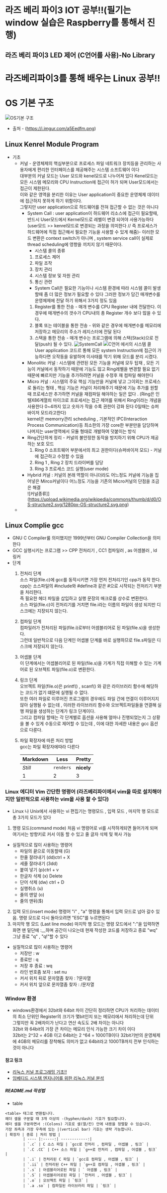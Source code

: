 # 라즈 베리 파이3 IOT 공부!!(필기는 window 실습은 Raspberry를 통해서 진행)
## 라즈 베리 파이3 LED 제어 (C언어를 사용)-No Library


# 라즈베리파이3를 통해 배우는 Linux 공부!!
# OS 기본 구조 
![OS기본 구조](https://i.imgur.com/a5Eedfm.png)
* 출처 - (https://i.imgur.com/a5Eedfm.png)
## Linux Kenrel Module Program
* 기초 
    * 커널 - 운영체제의 핵심부분으로 프로세스 파일 네트워크 장치등을 관리하는 사용자에게 편리한 인터페이스를 제공해주는 시스템 소프트웨어 이다     
        대부분의 커널 모드는 User 모드와 kenel모드로 나누어져 있다 Kenel모드는 모든 시스템 메모리와 CPU Instruction에 접근이 허가 되며 User모드에서는 접근이 제한된다.     
        이와 같은 영역을 분리한 이유는 User application이 중요한 운영체제 데이터에 접근하지 못하게 하기 위함이다.     
        그렇지만 user application으로 하드웨어를 전혀 접근할 수 없는 것은 아니다     
        * System Call : user application이 하드웨어 리소스에 접근이 필요할때, 반드시 User모드에서 Kernel모드로 레벨이 변경 되어야 사용가능하다(user모드 >> kenrel모드로 변경되는 과정을 의미한다 // 즉 프로세스가 하드웨어에 직접 접근해서 필요한 기능을 사용할 수 있게 해줌)- 이러한 모드 변환은 context switch가 아니며 , system service call이 실제로 thread scheduling에 영향을 끼치지 않기 때문이다. 
            * 시스템 콜의 종류
            1. 프로세스 제어 
            2. 파일 조작
            3. 장치 관리
            4. 시스템 정보 및 자원 관리
            5. 통신 관련
            * System Call은 필요한 기능이나 시스템 환경에 따라 시스템 콜이 발생 할때 좀 더 많은 정보가 필요할 수 있다 그러한 정보가 담긴 매개변수를 운영체제에 전달 하기 위해서 3가지 정도 있음
            1. Register를 통한 전송 - 매개 변수를 CPU Register 내에 전달한다. 이 경우에 매개변수의 갯수가 CPU내의 총 Register 개수 보다 많을 수 있다.
            2. 블록 또는 테이블을 통한 전송 - 위와 같은 경우에 매개변수를 메모리에 저장하고 메모리의 주소가 레지스터에 전달 된다
            3. 스택을 통한 전송 - 매개 변수는 프로그램에 의해 스택(Stack)으로 전달(push) 될 수 있다.
            ![SystemCall](https://t1.daumcdn.net/cfile/tistory/27118142535CCF060A)
            ![C언어 에서의 시스템 콜](https://i.imgur.com/UH0DDZt.png)
        User application 코드르 통해 모든 system Instruction에 접근이 가능하다면 오작동을 유발하며 이사태를 막기 위해 모드를 분리 시켰다. 
        * Monolitic 커널 : 시스템에 관련된 모든 기능을 커널에 모두 탑재 , 모든 기능이 커널에서 동작하기 때문에 기능도 많고 Ring레벨을 변경할 필요 없기 때문에 빠르지만 기능을 추가하려면 커널을 수정후 재 컴파일 해야한다     
        * Micro 커널 : 시스템의 주요 핵심 기능만을 커널에 넣고 그이외는 프로세스로 돌리는 형태 , 핵심 기능은 커널이 처리해주기 때문에 기능 추가를 원할 때 프로세스만 추가하면 커널을 재컴파일 해야하는 일은 없다 . (Ring은 인텔X86계열릐 마이크로 프로세서는 접근 제어를 위해서 Ring이라는 개념을 사용한다 0~4까지 있고 숫자가 작을 수록 권한이 강화 된다 0일때는 슈퍼바이저 모드라고한다)      
        kernel은  memorry관리 scheduling , 기본적인 IPC(Interaction Process Communication)등 최소한의 가장 core한 부분만을 담당하며 나머지는 user영역에서 모듈 형태로 개발하여 덧붙이는 방식    
        * Ring간단하게 정리 - 커널의 불안정한 동작을 방지하기 위해 CPU가 제공하는 보호 모드
            1. Ring 0 소프트웨어 부분에서의 최고 권한이다(슈퍼바이저 모드) - 커널에 접근하고 수정할 수 있음
            2. Ring 1 , Ring 2 장치 드라이버를 담당
            3. Ring 3 프로세스 코드 실행(user mode)
        * Hybrid 커널 : 커널의 본래 역할이 아니더라도 어느정도 커널에 기능을 집어넣은 Mirco커널이다 어느정도 기능을 기존의 Micro커널의 단점을 조금은 해결            
        ![커널종류]](https://upload.wikimedia.org/wikipedia/commons/thumb/d/d0/OS-structure2.svg/1280px-OS-structure2.svg.png)
    * 
## Linux Complie gcc
* GNU C Compiler룰 의미했지만 1999년부터 GNU Compiler Collection을 의미한다
* GCC 실행시키는 프로그램 >> CPP 전처리기 , CC1 컴파일러 , as 어셈블러 , ld 링커 
* 단계
    1. 전처리 단계       
        소스 파일(file.c)에 gcc를 동작시키면 가장 먼저 전처리기인 cpp가 동작 한다. cpp는 소스파일의 #include와 #define과 같은 #으로 시작되는 전처리기 부분을 처리한다.      
        즉 필요한 헤더 파일을 삽입하고 실행 문장의 매크로를 상수로 변환한다.     
        소스 파일(file.c)이 전처리기를 거치면 file.i라는 이름의 파일이 생성 되지만 디스크에는 지장되지 않는다.
    2. 컴파일 단계     
        컴파일러가 전처리된 파일(file.i)로부터 어셈블리어로 된 파일(file.s)을 생성한다.     
        그런데 일반적으로 다음 단계인 어셉블 단계를 바로 실행하므로 file.s파일은 디스크에 저장되지 않는다.     
    3. 어셉블 단계    
        이 단계에서는 어셉블리어로 된 파일(file.s)을 기계가 직접 이해할 수 있는 기계어로 된 오브젝트 파일(file.o)로 변환한다.
    4. 링크 단계    
        오브젝트 파일(file.o)은 printf() , scanf() 와 같은 라이브러리 함수에 해당하는 코드가 없기 떄문에 실행될 수 없다.    
        또한 여러 파일로 이루어진 프로그램의 경우에도 파일 간에 연결이 이루어지지 않아 실행될 수 없는데 , 이러한 라이브러리 함수와 오브젝트파일들을 연결해 실행 파일을 생성하는 단계가 링크 단계이다.     
        그리고 컴파일 할때는 각 단계별로 옵션을 사용해 얼마나 진행되었는지 그 상황을 볼 수 있게 수동으로 제어할 수 있는데 , 이에 대한 자세한 내용은 gcc 옵션으로 다룬다.
    5.  파일 확장자에 따른 처리 방법    
        gcc는 파일 확장자에따라 다른다    

        Markdown | Less | Pretty
        --- | --- | ---
        *Still* | `renders` | **nicely**
        1 | 2 | 3      
        
                            
### Linux 에디터 Vim 간단한 명령어 (라즈베리파이에서 vim을 따로 설치해야지만 일반적으로 사용하는 vim을 사용 할 수 있다)
* Linux 나 Unix에서 사용하는 vi 편집기는 명령모드 , 입력 모드 , 마지막 행 모드로 총 3가지 모드가 있다
1. 명령 모드(command mode) 처음 vi 명령어로 vi를 시작하게되면 들어가게 되며 여기서는 방향키로 커서 이동 할 수 있고 줄 글자 삭제 및 복사 가능
* 실질적으로 많이 사용하는 명령어
    * 파일의 끝으로 이동할때 (G)
    * 한줄 잘라내기 (dd)ctrl + X
    * 세줄 잘라내기 (3dd) 
    * 붙여 넣기 (p)ctrl + v
    * 한글자 삭제 (x) Delete
    * 단어 삭제 (dw) ctrl + D
    * 실행취소 (u)
    * 줄의 맨앞 (o)
    * 줄의 맨뒤($)
2. 입력 모드(insert mode) 명령어 "i" , "a" 명령을 통해서 입력 모드로 넘아 갈수 있음. 명령 모드로 다시 돌아오려면 "ESC"를 누르면된다
3. 마지막 행 모드 (Last line mode) 마지막 행 모드는 명령 모드에서 ":"을 입력하면 화면 맨 밑단에 :__하며 공간이 나오는데 현재 작성한 코드를 저장하고 종료 "wq" 그냥 종료 "q" , "q!"할 수 있다            
* 실질적으로 많이 사용하는 명령어
    * 저장만 : w
    * 종료만 : q
    * 저장 후 종료 : wq
    * 라인 번호좀 보자 : set nu
    * 커서 위치 뒤로 문자열좀 찾자 : ?문자열
    * 커서 위치 앞으로 문자열좀 찾자 : /문자열
### Window 환경
* windows환경에서 32bit와 64bit 차이
간단히 정리하면  CPU가 처리하는 데이터의 최소 단위인 Register의 크기가 몇bit인지 또는 메모리에서 처리하는데 단위    
그렇지만 꼭 2배차이가 난다고 연산 속도도 2배 차이는 아니다   
32bit 와 64bit의 가장 큰 차이는 메모리 인식 가능한 크기 차이 이다    
32bit는 2^32 = 4GB 이고 64bit는 2 ^64 = 1000TB이다 32bit기반의 운영체제에 4GB의 메모리를 장착해도 의미가 없고 64bit라고 1000TB까지 전부 인식하는것이 아니다     

#### 참고 링크
* [리눅스 커널 프로그래밍 기초!!](https://tribal1012.tistory.com/153)
* [임베디드 시스템 엔지니어를 위한 리눅스 커널 분석](https://www.joinc.co.kr/w/Site/Embedded/Documents/LinuxKernelStudyForSystemenginer/index.html)

##### README.md 작성법
* table
```
<table> 태그로 변환됩니다.
헤더 셀을 구분할 때 3개 이상의 -(hyphen/dash) 기호가 필요합니다.
헤더 셀을 구분하면서 :(Colons) 기호로 셀(열/칸) 안에 내용을 정렬할 수 있습니다.
가장 좌측과 가장 우측에 있는 |(vertical bar) 기호는 생략 가능합니다.
| 확장자 | 종류 | 처리 방법 |
        | ---- |:-----:| ------------:|
        | `.c` | C 소스 파일 | `gcc로 전처리 , 컴파일 , 어셉블 , 링크` |
        | `.C .CC` | C++ 소스 파일 | `g++로 전처리 , 컴파일 , 어셉블 , 링크` |
        | `.i` | 전처리된 C 파일 | `gcc호 컴파일 , 어셉블 , 링크` |
        | `.ii` | 전처리된 C++ 파일 | `g++호 컴파일 , 어셉블 , 링크` |
        | `.s` | 어셉블리어로된 파일 | ` 어셉블 , 링크` |
        | `.S` | 어셉블리어로된 파일 | `전처리 , 어셉블 , 링크` |
        | `.o` | 오브젝트 파일 | `링크` |
        | `.a .so` | 컴파일된 라이브러리 파일 | `링크` |
```